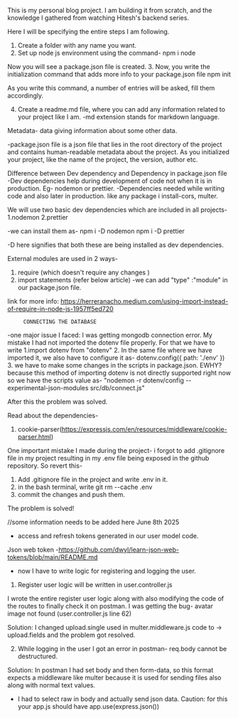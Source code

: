 This is my personal blog project. I am building it from scratch, and the knowledge I gathered from watching Hitesh's backend series.

Here I will be specifying the entire steps I am following.

1. Create a folder with any name you want.
2. Set up node js environment using the command-
            npm i node

Now you will see a package.json file is created.
3. Now, you write the initialization command that adds more info to your package.json file
            npm init

As you write this command, a number of entries will be asked, fill them accordingly.

4. Create a readme.md file, where you can add any information related to your project like I am.
   -md extension stands for markdown language.

Metadata- data giving information about some other data.

-package.json file is a json file that lies in the root directory of the project and contains human-readable metadata about the project. 
As you initialized your project, like the name of the project, the version, author etc.

Difference between Dev dependency and Dependency in package.json file
-Dev dependencies help during development of code not when it is in production. Eg- nodemon or prettier.
-Dependencies needed while writing code and also later in production. like any package i install-cors, multer.

We will use two basic dev dependencies which are included in all projects-
         1.nodemon
         2.prettier
      
-we can install them as-
         npm i -D nodemon 
         npm i -D prettier

-D here signifies that both these are being installed as dev dependencies.

External modules are used in 2 ways-
   1. require (which doesn't require any changes )
   2. import statements (refer below article)
   -we can add "type"
:"module" in our package.json file.

link for more info: https://herreranacho.medium.com/using-import-instead-of-require-in-node-js-1957ff5ed720

         CONNECTING THE DATABASE
-one major issue I faced:
I was getting mongodb connection error. My mistake I had not imported the dotenv file properly. For that we have to write
         1.import dotenv from "dotenv"
         2. In the same file where we have imported it, we also have to configure it as-
         dotenv.config({
            path: './env'
         })
         3. we have to make some changes in the scripts in package.json. EWHY? because this method of importing dotenv is not directly supported right now so we have the scripts value as-
"nodemon -r dotenv/config --experimental-json-modules src/db/connect.js"

After this the problem was solved.

Read about the dependencies- 
   1. cookie-parser(https://expressjs.com/en/resources/middleware/cookie-parser.html)

   

One important mistake I made during the project- i forgot to add .gitignore file in my project resulting in my .env file being exposed in the github repository. So revert this-
   1. Add .gitignore file in the project and write 
   .env in it. 
   2. in the bash terminal, write git rm --cache .env
   3. commit the changes and push them.

The problem is solved! 

//some information needs to be added here
June 8th 2025
- access and refresh tokens generated in our user model code.

Json web token -https://github.com/dwyl/learn-json-web-tokens/blob/main/README.md
- now I have to write logic for registering and logging the user.

1. Register user logic will be written in  user.controller.js

I wrote the entire register user logic along with also modifying the code of the routes to finally check it on postman. 
I was getting the bug- avatar image not found (user.controller.js line 62)

Solution: I changed upload.single used in multer.middleware.js code to -> upload.fields and the problem got resolved.

2. While logging in the user I got an error in postman- req.body cannot be destructured.

Solution: In postman I had set body and then form-data, so this format expects a middleware like multer because it is used for sending files also along with normal text values. 
   - I had to select raw in body and actually send json data. Caution: for this your app.js should have app.use(express.json())